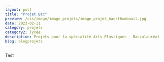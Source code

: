 ```yaml
---
layout: post
title: "Projet Bac"
preview: /css/image/image_projets/image_projet_bac/thumbnail.jpg
date: 2023-02-11
category: projets 
category2: lycée
description: Projets pour la spécialité Arts Plastiques - Baccalauréat 2022
blog: blogprojets
---
```


Test
